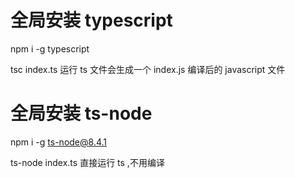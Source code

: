 # 全局安装 typescript

npm i -g typescript

tsc index.ts 运行 ts 文件会生成一个 index.js 编译后的 javascript 文件

# 全局安装 ts-node

npm i -g ts-node@8.4.1

ts-node index.ts 直接运行 ts ,不用编译
